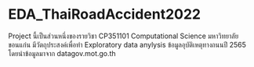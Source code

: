 # EDA_ThaiRoadAccident2022
Project นี้เป็นส่วนหนึ่งของรายวิชา CP351101 Computational Science มหาวิทยาลัยขอนแก่น มีวัตถุประสงค์เพื่อทำ Exploratory data anylysis ข้อมูลอุบัติเหตุทางถนนปี 2565 โดยนำข้อมูลมาจาก datagov.mot.go.th
